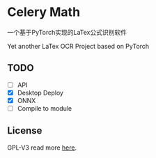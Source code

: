 # Celery Math

一个基于PyTorch实现的LaTex公式识别软件

Yet another LaTex OCR Project based on PyTorch

## TODO

- [ ] API
- [x] Desktop Deploy
- [x] ONNX
- [ ] Compile to module

## License

GPL-V3
read more [here](LICENSE).
